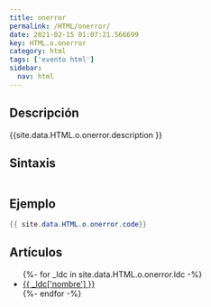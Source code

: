 ```yaml
---
title: onerror
permalink: /HTML/onerror/
date: 2021-02-15 01:07:21.566699
key: HTML.o.onerror
category: html
tags: ['evento html']
sidebar: 
  nav: html
---
```


## Descripción
{{site.data.HTML.o.onerror.description }}

## Sintaxis
~~~html
~~~

## Ejemplo
~~~java
{{ site.data.HTML.o.onerror.code}}
~~~

## Artículos
<ul>
{%- for _ldc in site.data.HTML.o.onerror.ldc -%}
   <li>
       <a href="{{_ldc['url'] }}">{{ _ldc['nombre'] }}</a>
   </li>
{%- endfor -%}
</ul>
